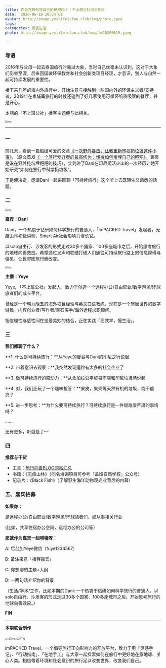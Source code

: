 ```yaml
---
title: 你会在野外埋自己的粑粑吗？｜不上班公社电台E15
date:  2020-06-19 20:34:01
avatar: http://image.yeslifeisfun.club/img/photo.jpeg
tags: 
categories: 游民生活
photo: http://image.yeslifeisfun.club/img/fm20200619.jpeg

---
```


### 导语

2016年与父母一起去泰国旅行时骑过大象，当时自己丝毫未认识到，这对于大象们伤害至深，后来回国做环保教育和社会创新类项目经理，才意识，到人与自然一起可持续发展的重要性。

 

接下来几年的海内外旅行中，开始注意与接触到一些国内外的环保主义者/支持者，2019年在柬埔寨旅行的时候还碰到了好几家使用可循环纸质吸管的餐厅，甚是开心。

 

本期的「不上班公社」播客主题便与此相关。



<img src="http://image.yeslifeisfun.club/img/640-20201103114926690.jpeg" alt="img" style="zoom:50%;" />



------



### 一



前几天，看到一篇超级可爱的文章[《](https://mp.weixin.qq.com/s?__biz=MzI3MDIzNjE0Mg==&mid=2247484984&idx=1&sn=c633b4dea0b65d6620648cd9286f569a&chksm=ead566b9dda2efaf9cad457992f8ec7fbace3de3e0d99838965271f69b52fb789015b33fce36&token=963242920&lang=zh_CN&scene=21#wechat_redirect)[一次野外暴击，让我重新审视扔垃圾这件小事》](https://mp.weixin.qq.com/s?__biz=MzI3MDIzNjE0Mg==&mid=2247484984&idx=1&sn=c633b4dea0b65d6620648cd9286f569a&chksm=ead566b9dda2efaf9cad457992f8ec7fbace3de3e0d99838965271f69b52fb789015b33fce36&token=963242920&lang=zh_CN&scene=21#wechat_redirect)，（原文首发[《一个旅行爱好者的最高修为：懂得如何填埋自己的粑粑》](https://mp.weixin.qq.com/s?__biz=MjM5NDA4NzYyNw==&mid=2655460262&idx=1&sn=d01f7b1f7df8027d6b30a60f68809889&scene=21#wechat_redirect)，表面是说在野外挖坑埋粑粑的技巧），实则讲了Dani在印尼爬活火山的一次经历让她开始研究”如何在旅行中科学扔垃圾”。

 

于是便决定，邀请Dani一起来聊聊「可持续旅行」这个听上去既陌生又熟悉的话题。

 

 

### 二

<img src="http://image.yeslifeisfun.club/img/640-20201103115009527.jpeg" alt="img" style="zoom:50%;" />

**嘉宾：Dani**



Dani，一个热衷于钻研如何科学旅行的普通人，「imPACKED Travel」发起者，无痕山林初级讲师，Smart Air社会影响力增长官。

以solo自由行、沙发客的形式走过30多个国家、100多座城市之后，开始思考旅行的地球向善效应。希望通过发声和联结打破人们通往可持续旅行路上的信息障碍与偏见，让世界因旅行而改变。

<img src="http://image.yeslifeisfun.club/img/640-20201103115037422.jpeg" alt="img" style="zoom:50%;" />

**主播：Yeye**



Yeye, 「不上班公社」发起人，致力于创造一个远程办公/自由职业/数字游民/环球旅者们的成长平台。



曾经是一个朝九晚五的海外项目经理与英文口语教练，现在是一个旅居世界的数字游民，内容创业者/写作者/宝石买手/海外远程求职顾问。



相信理性与感性同在是最美妙的结合，正在实践「高效率，慢生活」。

 



### 三



**我们都聊了什么？**

 

**1. 什么是可持续旅行：**从Yeye的曼谷与Dani的印尼之行说起

**2. 带着意识去观察：**我突然发现暹粒有太多的社会企业了

**3. 做可持续旅行的原动力：**从孟加拉公平贸易商店和印尼垃圾场说起

**4. 对，我们还玩了一个趣味抢答：**果皮，果壳等天然有机的垃圾，能不能扔？

**5. 进一步思考：**为什么要可持续旅行？可持续旅行是一件很难很严肃的事情吗？

......

还有更多，听就是了～

 



### 四

 

**推荐与干货**

- 工具：[旅行向善BLOG网站汇总](https://mp.weixin.qq.com/s?__biz=MzI3MDIzNjE0Mg==&mid=2247484393&idx=1&sn=d50e150cdcbf4d4d686bf6276071e226&chksm=ead56368dda2ea7e2dc2a1655443da9b6cede5db96f8463386bab200fd6076d1af1fbe09c5bf&token=1051889960&lang=zh_CN&scene=21#wechat_redirect)
- 书籍：《无痕山林》（同名培训项目可参考「盖娅自然学校」公众号）
- 纪录片：《Black Fish》（了解野生海洋动物观光业背后的内幕）

 

### 五、嘉宾招募

 

**如果你：**



是远程办公/自由职业/数字游民/环球旅者们，或从事相关行业

(比如，共享住宿办公空间，远程办公的公司等）

 

**那就作为嘉宾一起唠嗑呀：**



A: 后台加Yeye微信（fuye1234567）

B:  备注来意「播客嘉宾」

C: 你想聊的主题+大纲

D: 一两句话介绍你的背景

（生活/学术/工作，比如本期的Dani: 一个热衷于钻研如何科学旅行的普通人，以solo自由行、沙发客的形式走过30多个国家、100多座城市之后，开始思考旅行的地球向善效应。）



**FIN**



------



**本期联合制作**

 

<img src="http://image.yeslifeisfun.club/img/640-20201103115226663.png" alt="img" style="zoom:33%;" /><img src="http://image.yeslifeisfun.club/img/640-20201103115239411.jpeg" alt="img" style="zoom: 50%;" />  <img src="http://image.yeslifeisfun.club/img/640-20201103115306002.png" alt="img" style="zoom: 67%;" />  

imPACKED Travel，一个倡导旅行正向影响力的开放平台，致力于用「灵感手记」、「行动指南」、「在地手工」与大家一起探索如何在旅行中更好地在意地球、关心人类。相信带着环境和社会意识的旅行足以改变世界，改变我们自己。

 

